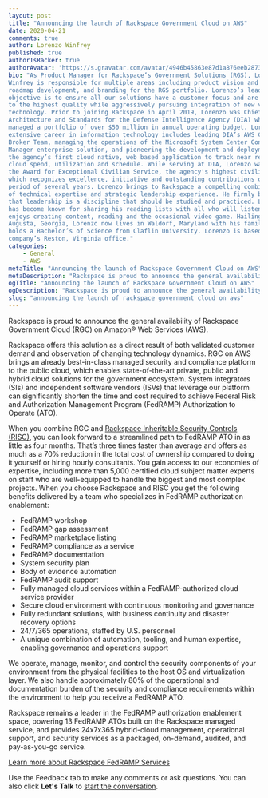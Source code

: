 ```yaml
---
layout: post
title: "Announcing the launch of Rackspace Government Cloud on AWS"
date: 2020-04-21
comments: true
author: Lorenzo Winfrey
published: true
authorIsRacker: true
authorAvatar: 'https://s.gravatar.com/avatar/4946b45863e87d1a876eeb2873af2593'
bio: "As Product Manager for Rackspace’s Government Solutions (RGS), Lorenzo D.
Winfrey is responsible for multiple areas including product vision and strategy,
roadmap development, and branding for the RGS portfolio. Lorenzo’s leadership
objective is to ensure all our solutions have a customer focus and are built
to the highest quality while aggressively pursuing integration of new value added
technology. Prior to joining Rackspace in April 2019, Lorenzo was Chief of
Architecture and Standards for the Defense Intelligence Agency (DIA) where he
managed a portfolio of over $50 million in annual operating budget. Lorenzo’s
extensive career in information technology includes leading DIA’s AWS Cloud
Broker Team, managing the operations of the Microsoft System Center Configuration
Manager enterprise solution, and pioneering the development and deployment of
the agency’s first cloud native, web based application to track near real time
cloud spend, utilization and schedule. While serving at DIA, Lorenzo was awarded
the Award for Exceptional Civilian Service, the agency's highest civilian award,
which recognizes excellence, initiative and outstanding contributions over a
period of several years. Lorenzo brings to Rackspace a compelling combination
of technical expertise and strategic leadership experience. He firmly believes
that leadership is a discipline that should be studied and practiced. Lorenzo
has become known for sharing his reading lists with all who will listen. He
enjoys creating content, reading and the occasional video game. Hailing from
Augusta, Georgia, Lorenzo now lives in Waldorf, Maryland with his family. He
holds a Bachelor’s of Science from Claflin University. Lorenzo is based in the
company’s Reston, Virginia office."
categories:
    - General
    - AWS
metaTitle: "Announcing the launch of Rackspace Government Cloud on AWS"
metaDescription: "Rackspace is proud to announce the general availability of Rackspace Government Cloud (RGC) on Amazon&reg; Web Services (AWS)."
ogTitle: "Announcing the launch of Rackspace Government Cloud on AWS"
ogDescription: "Rackspace is proud to announce the general availability of Rackspace Government Cloud (RGC) on Amazon&reg; Web Services (AWS)."
slug: "announcing the launch of rackspace government cloud on aws" 
---
```


Rackspace is proud to announce the general availability of Rackspace Government
Cloud (RGC) on Amazon&reg; Web Services (AWS).

<!--more-->

Rackspace offers this solution as a direct result of both validated customer
demand and observation of changing technology dynamics. RGC on AWS brings an
already best-in-class managed security and compliance platform to the public
cloud, which enables state-of-the-art private, public and hybrid cloud solutions
for the government ecosystem. System integrators (SIs) and independent software
vendors (ISVs) that leverage our platform can significantly shorten the time and
cost required to achieve Federal Risk and Authorization Management Program (FedRAMP)
Authorization to Operate (ATO).

When you combine RGC and
[Rackspace Inheritable Security Controls (RISC)]( https://www.rackspace.com/en-us/newsroom/rackspace-and-telos-team-up-to-accelerate-the-fedramp-journey),
you can look forward to a streamlined path to FedRAMP ATO in as little as four
months. That’s three times faster than average and offers as much as a 70%
reduction in the total cost of ownership compared to doing it yourself or hiring
hourly consultants. You gain access to our economies of expertise, including
more than 5,000 certified cloud subject matter experts on staff who are
well-equipped to handle the biggest and most complex projects. When you choose
Rackspace and RISC you get the following benefits delivered by a team who
specializes in FedRAMP authorization enablement:

-	FedRAMP workshop
-	FedRAMP gap assessment
-	FedRAMP marketplace listing
-	FedRAMP compliance as a service
-	FedRAMP documentation
-	System security plan
-	Body of evidence automation
-	FedRAMP audit support
-	Fully managed cloud services within a FedRAMP-authorized cloud service provider
-	Secure cloud environment with continuous monitoring and governance
-	Fully redundant solutions, with business continuity and disaster recovery options
-	24/7/365 operations, staffed by U.S. personnel
-	A unique combination of automation, tooling, and human expertise, enabling governance and operations support

We operate, manage, monitor, and control the security components of your
environment from the physical facilities to the host OS and virtualization layer.
We also handle approximately 80% of the operational and documentation burden of
the security and compliance requirements within the environment to help you
receive a FedRAMP ATO.

Rackspace remains a leader in the FedRAMP authorization enablement space,
powering 13 FedRAMP ATOs built on the Rackspace managed service, and provides
24x7x365 hybrid-cloud management, operational support, and security services as
a packaged, on-demand, audited, and pay-as-you-go service.

<a class="cta teal" id="cta" href="https://www.rackspace.com/fedramp">Learn more about Rackspace FedRAMP Services</a>

Use the Feedback tab to make any comments or ask questions. You can also click
**Let's Talk** to [start the conversation](https://www.rackspace.com/).

